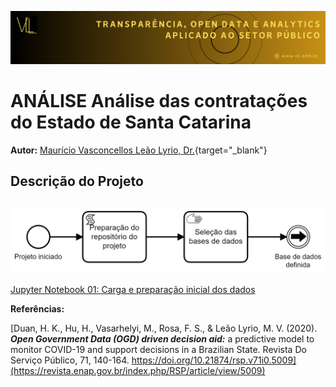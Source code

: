 ![imagem](Images/VLL_Banner.png)

# ANÁLISE Análise das contratações do Estado de Santa Catarina

**Autor:** [Maurício Vasconcellos Leão Lyrio, Dr.](https://br.linkedin.com/in/maurício-vasconcellos-leão-lyrio-59773220){target="_blank"}

## Descrição do Projeto

## 


![imagem](Images/Data_analysis_process_1.png)

[Jupyter Notebook 01: Carga e preparação inicial dos dados](Documents/Fornecedores.pdf)


**Referências:**

[Duan, H. K., Hu, H., Vasarhelyi, M., Rosa, F. S., & Leão Lyrio, M. V. (2020). ***Open Government Data (OGD) driven decision aid:*** a predictive model to monitor COVID-19 and support decisions in a Brazilian State. Revista Do Serviço Público, 71, 140-164. https://doi.org/10.21874/rsp.v71i0.5009](https://revista.enap.gov.br/index.php/RSP/article/view/5009)